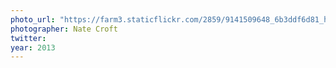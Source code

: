 ```yaml
---
photo_url: "https://farm3.staticflickr.com/2859/9141509648_6b3ddf6d81_h.jpg"
photographer: Nate Croft
twitter:
year: 2013
---
```

